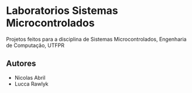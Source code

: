 # Laboratorios Sistemas Microcontrolados

Projetos feitos para a disciplina de Sistemas Microcontrolados, Engenharia de Computação, UTFPR

## Autores

* Nicolas Abril
* Lucca Rawlyk
